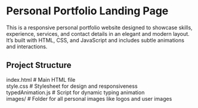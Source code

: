 # Personal Portfolio Landing Page

This is a responsive personal portfolio website designed to showcase skills, experience, services, and contact details in an elegant and modern layout. It’s built with HTML, CSS, and JavaScript and includes subtle animations and interactions.

## Project Structure
index.html # Main HTML file <br>
style.css # Stylesheet for design and responsiveness <br>
typedAnimation.js # Script for dynamic typing animation<br>
images/ # Folder for all personal images like logos and user images
